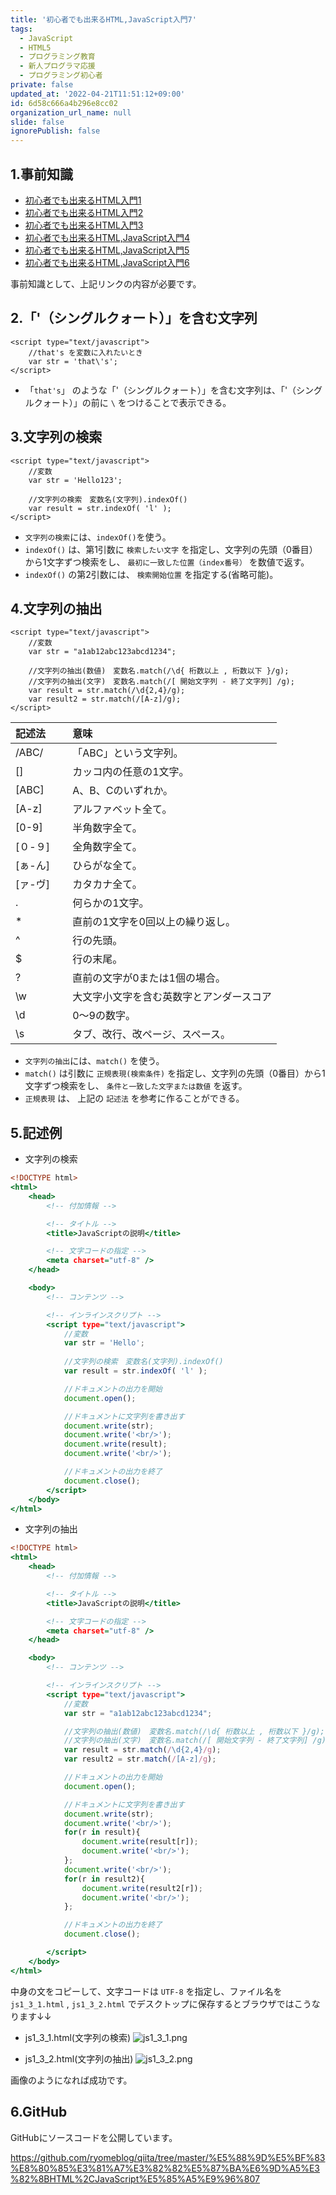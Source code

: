 ```yaml
---
title: '初心者でも出来るHTML,JavaScript入門7'
tags:
  - JavaScript
  - HTML5
  - プログラミング教育
  - 新人プログラマ応援
  - プログラミング初心者
private: false
updated_at: '2022-04-21T11:51:12+09:00'
id: 6d58c666a4b296e8cc02
organization_url_name: null
slide: false
ignorePublish: false
---
```

## 1.事前知識
- [初心者でも出来るHTML入門1](https://qiita.com/ryome/items/9ec3819e5e9ab5321553)
- [初心者でも出来るHTML入門2](https://qiita.com/ryome/items/4e19c19d3166a01bc0fc)
- [初心者でも出来るHTML入門3](https://qiita.com/ryome/items/72408fb260d1576fcb25)
- [初心者でも出来るHTML,JavaScript入門4](https://qiita.com/ryome/items/152ebca06eda9fe05b39)
- [初心者でも出来るHTML,JavaScript入門5](https://qiita.com/ryome/items/c5e7716ff58bbced5173)
- [初心者でも出来るHTML,JavaScript入門6](https://qiita.com/ryome/items/4a75d5d3df0c6355accd)

事前知識として、上記リンクの内容が必要です。

## 2.「'（シングルクォート）」を含む文字列
```html:「'（シングルクォート）」を含む文字列
<script type="text/javascript">
    //that's を変数に入れたいとき
    var str = 'that\'s';
</script>
```

- 「` that's `」 のような「'（シングルクォート）」を含む文字列は、「'（シングルクォート）」の前に `\` をつけることで表示できる。

## 3.文字列の検索
```html:文字列の検索
<script type="text/javascript">
    //変数
    var str = 'Hello123';

    //文字列の検索　変数名(文字列).indexOf()
    var result = str.indexOf( 'l' );
</script>
```

- `文字列の検索`には、`indexOf()`を使う。
- `indexOf()` は、第1引数に `検索したい文字` を指定し、文字列の先頭（0番目）から1文字ずつ検索をし、 `最初に一致した位置（index番号）` を数値で返す。
- `indexOf()` の第2引数には、 `検索開始位置` を指定する(省略可能)。

## 4.文字列の抽出
```html:文字列の抽出
<script type="text/javascript">
    //変数
    var str = "a1ab12abc123abcd1234";

    //文字列の抽出(数値)　変数名.match(/\d{ 桁数以上 , 桁数以下 }/g);
    //文字列の抽出(文字)　変数名.match(/[ 開始文字列 - 終了文字列] /g);
    var result = str.match(/\d{2,4}/g);
    var result2 = str.match(/[A-z]/g);
</script>
```

| 記述法                  |    意味                                   |
|:------------------------|:------------------------------------------|
| /ABC/                 | 「ABC」という文字列。                  |
| []                | カッコ内の任意の1文字。|
| [ABC]                | A、B、Cのいずれか。|
| [A-z]               | アルファベット全て。　　　　　　　　  |
| [0-9]                | 半角数字全て。          　　　 |
| [０-９]　              | 全角数字全て。    　　　　　　　　　|
| [ぁ-ん]              | ひらがな全て。     　　 　　　       |
| [ァ-ヴ]  　               | カタカナ全て。               　|
| .                   | 何らかの1文字。 　　　　　　　　　     |
| *                   | 直前の1文字を0回以上の繰り返し。|
| ^                  | 行の先頭。|
| $                   | 行の末尾。|
| ?                   | 直前の文字が0または1個の場合。|
| \w                | 大文字小文字を含む英数字とアンダースコア|
| \d                | 0～9の数字。 |
| \s                   | タブ、改行、改ページ、スペース。      |

- `文字列の抽出`には、`match()` を使う。
- `match()` は引数に `正規表現(検索条件)` を指定し、文字列の先頭（0番目）から1文字ずつ検索をし、 `条件と一致した文字または数値` を返す。
- `正規表現` は、 上記の `記述法` を参考に作ることができる。

## 5.記述例

- 文字列の検索

```html:js1_3_1.html
<!DOCTYPE html>
<html>
    <head>
        <!-- 付加情報 -->

        <!-- タイトル -->
        <title>JavaScriptの説明</title>

        <!-- 文字コードの指定 -->
        <meta charset="utf-8" />
    </head>

    <body>
        <!-- コンテンツ -->

        <!-- インラインスクリプト -->
        <script type="text/javascript">
            //変数
            var str = 'Hello';
            
            //文字列の検索　変数名(文字列).indexOf()
            var result = str.indexOf( 'l' );

            //ドキュメントの出力を開始
            document.open();

            //ドキュメントに文字列を書き出す
            document.write(str);
            document.write('<br/>');
            document.write(result);
            document.write('<br/>');

            //ドキュメントの出力を終了
            document.close();
        </script>
    </body>
</html>
```
- 文字列の抽出

```html:js1_3_2.html
<!DOCTYPE html>
<html>
    <head>
        <!-- 付加情報 -->

        <!-- タイトル -->
        <title>JavaScriptの説明</title>

        <!-- 文字コードの指定 -->
        <meta charset="utf-8" />
    </head>

    <body>
        <!-- コンテンツ -->

        <!-- インラインスクリプト -->
        <script type="text/javascript">
            //変数
            var str = "a1ab12abc123abcd1234";

            //文字列の抽出(数値)　変数名.match(/\d{ 桁数以上 , 桁数以下 }/g);
            //文字列の抽出(文字)　変数名.match(/[ 開始文字列 - 終了文字列] /g);
            var result = str.match(/\d{2,4}/g);
            var result2 = str.match(/[A-z]/g);

            //ドキュメントの出力を開始
            document.open();

            //ドキュメントに文字列を書き出す
            document.write(str);
            document.write('<br/>');
            for(r in result){
                document.write(result[r]);
                document.write('<br/>');
            };
            document.write('<br/>');
            for(r in result2){
                document.write(result2[r]);
                document.write('<br/>');
            };

            //ドキュメントの出力を終了
            document.close();

        </script>
    </body>
</html>
```

中身の文をコピーして、文字コードは `UTF-8` を指定し、ファイル名を `js1_3_1.html` , `js1_3_2.html` でデスクトップに保存するとブラウザではこうなります↓↓

- js1_3_1.html(文字列の検索)
![js1_3_1.png](https://qiita-image-store.s3.ap-northeast-1.amazonaws.com/0/449867/b844a92b-4c46-4288-2e9d-91baab5efae5.png)

- js1_3_2.html(文字列の抽出)
![js1_3_2.png](https://qiita-image-store.s3.ap-northeast-1.amazonaws.com/0/449867/b4392f03-c4b7-f68c-8d7f-dea5581be6ce.png)

画像のようになれば成功です。

## 6.GitHub
GitHubにソースコードを公開しています。

https://github.com/ryomeblog/qiita/tree/master/%E5%88%9D%E5%BF%83%E8%80%85%E3%81%A7%E3%82%82%E5%87%BA%E6%9D%A5%E3%82%8BHTML%2CJavaScript%E5%85%A5%E9%96%807






